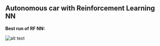 ## Autonomous car with Reinforcement Learning NN

**Best run of RF NN:**

![alt text](./reinforcement_6.gif?raw=true)
